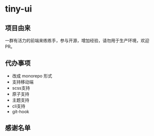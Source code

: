 # tiny-ui 

## 项目由来

一群有活力的前端来练练手，参与开源，增加经验，请勿用于生产环境，欢迎PR。


## 代办事项

- 改成 monorepo 形式
- 支持移动端
- scss支持
- 原子支持
- 主题支持
- cli支持
- git-hook

## 感谢名单

